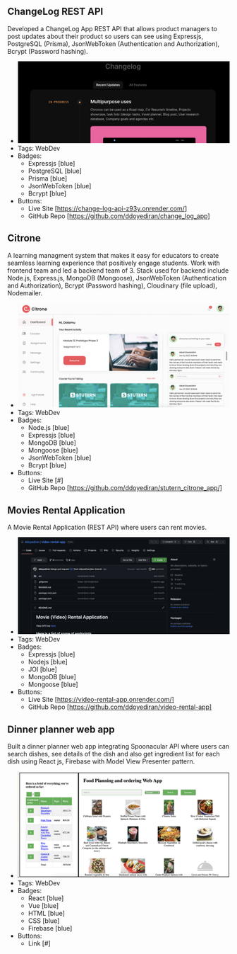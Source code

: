 ## ChangeLog REST API
Developed a ChangeLog App REST API that allows product managers to post updates about their product so users can see using Expressjs, PostgreSQL (Prisma), JsonWebToken (Authentication and Authorization), Bcrypt (Password hashing).
- ![Changelog](../assets/changelog.png)
- Tags: WebDev
- Badges:
  - Expressjs [blue]
  - PostgreSQL [blue]
  - Prisma [blue]
  - JsonWebToken [blue]
  - Bcrypt [blue]
- Buttons:
  - Live Site [https://change-log-api-z93y.onrender.com/]
  - GitHub Repo [https://github.com/ddoyediran/change_log_app]

## Citrone
A learning managment system that makes it easy for educators to create seamless learning experience that positively engage students. Work with frontend team and led a backend team of 3. Stack used for backend include Node.js, Express.js, MongoDB (Mongoose), JsonWebToken (Authentication and Authorization), Bcrypt (Password hashing), Cloudinary (file upload), Nodemailer.
- ![Changelog](../assets/citrone.png)
- Tags: WebDev
- Badges:
  - Node.js [blue]
  - Expressjs [blue]
  - MongoDB [blue]
  - Mongoose [blue]
  - JsonWebToken [blue]
  - Bcrypt [blue]
- Buttons:
  - Live Site [#]
  - GitHub Repo [https://github.com/ddoyediran/stutern_citrone_app/]

## Movies Rental Application
A Movie Rental Application (REST API) where users can rent movies.
- ![600x200](../assets/videorental.png)
- Tags: WebDev
- Badges:
  - Expressjs [blue]
  - Nodejs [blue]
  - JOI [blue]
  - MongoDB [blue]
  - Mongoose [blue]
- Buttons:
  - Live Site [https://video-rental-app.onrender.com/]
  - GitHub Repo [https://github.com/ddoyediran/video-rental-app]

## Dinner planner web app
Built a dinner planner web app integrating Spoonacular API where users can search dishes, see details of the dish and also get ingredient list for each dish using React js, Firebase with Model View Presenter pattern.
- ![600x200](../assets/dinnerapp.png)
- Tags: WebDev
- Badges:
  - React [blue]
  - Vue [blue]
  - HTML [blue]
  - CSS [blue]
  - Firebase [blue]
- Buttons:
  - Link [#]
